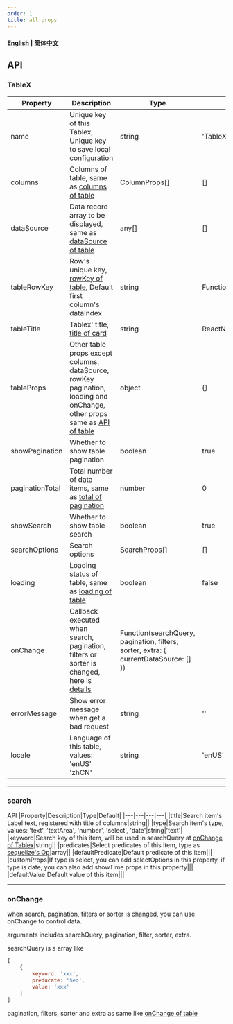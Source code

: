 ```yaml
---
order: 1
title: all props
---
```


#### [English](./All-props.md) | [简体中文](./All-props.zhCN.md)

## API
### TableX

|Property|Description|Type|Default|
|---|---|---|---|
|name|Unique key of this Tablex, Unique key to save local configuration|string|'TableX'|
|columns|Columns of table, same as [columns of table](https://ant.design/components/table/#API)|ColumnProps[\]|[]|
|dataSource|Data record array to be displayed, same as [dataSource of table](https://ant.design/components/table/#API)|	any[]|[]
|tableRowKey|Row's unique key, [rowKey of table](https://ant.design/components/table/#API), Default first column's dataIndex|string|Function(record):string|(r => (r[columns[0].dataIndex])|
|tableTitle|Tablex' title, [title of card](https://ant.design/components/card/#API)|string|ReactNode|-|
|tableProps|Other table props except columns, dataSource, rowKey pagination, loading and onChange, other props same as [API of table](https://ant.design/components/table/#API)|object|{}|
|showPagination|Whether to show table pagination|boolean|true|
|paginationTotal|Total number of data items, same as [total of pagination](https://ant.design/components/pagination/#API)|number|0|
|showSearch|Whether to show table search|boolean|true|
|searchOptions|Search options|[SearchProps](#search)[\]|[]|searchRealTime|Whether to search real-time, if is false, a search button will be displayed|boolean|true|
|loading|Loading status of table, same as [loading of table](https://ant.design/components/table/#API)|boolean|false|
|onChange|Callback executed when search, pagination, filters or sorter is changed, here is [details](#onChange)|Function(searchQuery, pagination, filters, sorter, extra: { currentDataSource: [] })||
|errorMessage|Show error message when get a bad request|string|''|
|locale|Language of this table, values: 'enUS' 'zhCN'|string|'enUS'|

***
### search

API
|Property|Description|Type|Default|
|---|---|---|---|
|title|Search item's Label text, registered with title of columns|string||
|type|Search item's type, values: 'text', 'textArea', 'number', 'select', 'date'|string|'text'|
|keyword|Search key of this item, will be used in searchQuery at [onChange of Tablex](#onChange)|string||
|predicates|Select predicates of this item, type as [sequelize's Op](http://docs.sequelizejs.com/manual/tutorial/querying.html)|array||
|defaultPredicate|Default predicate of this item|||
|customProps|If type is select, you can add selectOptions in this property, if type is date, you can also add showTime props in this property|||
|defaultValue|Default value of this item|||
***
### onChange
when search, pagination, filters or sorter is changed, you can use onChange to control data.

arguments includes searchQuery, pagination, filter, sorter, extra.

searchQuery is a array like
```javascript
[
    {
        keyword: 'xxx',
        preducate: '$eq',
        value: 'xxx'
    }
]
```
pagination, filters, sorter and extra as same like [onChange of table](#https://ant.design/components/table/#API)

